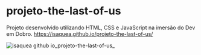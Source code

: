 # projeto-the-last-of-us
Projeto desenvolvido utilizando HTML, CSS e JavaScript na imersão do Dev em Dobro.
https://isaquea.github.io/projeto-the-last-of-us/

![isaquea github io_projeto-the-last-of-us_](https://user-images.githubusercontent.com/62123235/226026703-5e26eb10-d958-4bc5-83df-de2c88cdea95.png)
